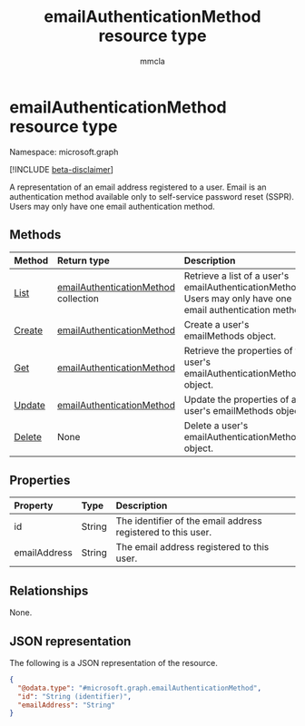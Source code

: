 ﻿---
title: "emailAuthenticationMethod resource type"
description: "A representation of an email address registered to a user. Email is an authentication method available only to self-service password reset (SSPR)"
author: "mmcla"
localization_priority: Normal
ms.prod: "microsoft-identity-platform"
doc_type: "apiPageType"
---

# emailAuthenticationMethod resource type

Namespace: microsoft.graph

[!INCLUDE [beta-disclaimer](../../includes/beta-disclaimer.md)]

A representation of an email address registered to a user. Email is an authentication method available only to self-service password reset (SSPR). Users may only have one email authentication method.

## Methods

| Method                                               | Return type                                                                       | Description                                                                                                  |
| :--------------------------------------------------- | :-------------------------------------------------------------------------------- | :----------------------------------------------------------------------------------------------------------- |
| [List](../api/emailauthenticationmethod-list.md)     | [emailAuthenticationMethod](../resources/emailauthenticationmethod.md) collection | Retrieve a list of a user's emailAuthenticationMethods. Users may only have one email authentication method. |
| [Create](../api/emailauthenticationmethod-post.md)   | [emailAuthenticationMethod](../resources/emailauthenticationmethod.md)            | Create a user's emailMethods object.                                                                         |
| [Get](../api/emailauthenticationmethod-get.md)       | [emailAuthenticationMethod](../resources/emailauthenticationmethod.md)            | Retrieve the properties  of the user's emailAuthenticationMethod object.                                     |
| [Update](../api/emailauthenticationmethod-update.md) | [emailAuthenticationMethod](../resources/emailauthenticationmethod.md)            | Update the properties of a user's emailMethods object.                                                       |
| [Delete](../api/emailauthenticationmethod-delete.md) | None                                                                              | Delete a user's emailAuthenticationMethod object.                                                            |

## Properties

| Property     | Type   | Description                                                  |
| :----------- | :----- | :----------------------------------------------------------- |
| id           | String | The identifier of the email address registered to this user. |
| emailAddress | String | The email address registered to this user.                   |

## Relationships

None.

## JSON representation

The following is a JSON representation of the resource.

<!-- {
  "blockType": "resource",
  "keyProperty": "id",
  "@odata.type": "microsoft.graph.emailAuthenticationMethod",
  "baseType": "microsoft.graph.authenticationMethod",
  "openType": false
}
-->

```json
{
  "@odata.type": "#microsoft.graph.emailAuthenticationMethod",
  "id": "String (identifier)",
  "emailAddress": "String"
}
```
